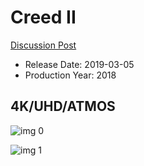 # Creed II

[Discussion Post](https://www.avsforum.com/threads/bass-eq-for-filtered-movies.2995212/post-57627084)

* Release Date: 2019-03-05
* Production Year: 2018

## 4K/UHD/ATMOS

![img 0](https://i.imgur.com/7q3g4wE.jpg)

![img 1](https://i.imgur.com/9VvIG7r.png)


